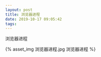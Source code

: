 ```yaml
---
layout: post
title: 浏览器进程
date: 2019-10-17 09:05:42
tags:
---
```

浏览器进程
<!--more-->
{% asset_img 浏览器进程.jpg 浏览器进程 %}